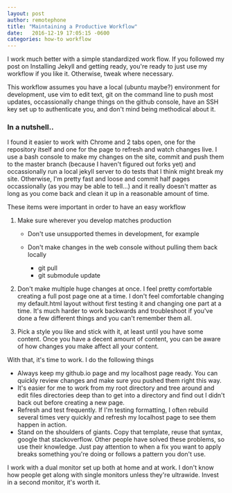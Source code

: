 ```yaml
---
layout: post
author: remotephone
title: "Maintaining a Productive Workflow" 
date:   2016-12-19 17:05:15 -0600
categories: how-to workflow 
---
```


I work much better with a simple standardized work flow. If you followed my post on Installing Jekyll and getting ready, you're ready to just use my workflow if you like it. Otherwise, tweak where necessary.

This workflow assumes you have a local \(ubuntu maybe\?\) environment for development, use vim to edit text, git on the command line to push most updates, occassionally change things on the github console, have an SSH key set up to authenticate you, and don't mind being methodical about it.

### In a nutshell..

I found it easier to work with Chrome and 2 tabs open, one for the repository itself and one for the page to refresh and watch changes live. I use a bash console to make my changes on the site, commit and push them to the master branch \(because I haven't figured out forks yet\) and occassionally run a local jekyll server to do tests that I think might break my site. Otherwise, I'm pretty fast and loose and commit half pages occassionally \(as you may be able to tell...\) and it really doesn't matter as long as you come back and clean it up in a reasonable amount of time. 

These items were important in order to have an easy workflow

1. Make sure wherever you develop matches production
	* Don't use unsupported themes in development, for example
	* Don't make changes in the web console without pulling them back locally

		* git pull 
		* git submodule update

2. Don't make multiple huge changes at once. I feel pretty comfortable creating a full post page one at a time. I don't feel comfortable changing my default.html layout without first testing it and changing one part at a time. It's much harder to work backwards and troubleshoot if you've done a few different things and you can't remember them all.

3. Pick a style you like and stick with it, at least until you have some content. Once you have a decent amount of content, you can be aware of how changes you make affect all your content. 
 

With that, it's time to work. I do the following things 

+ Always keep my github.io page and my localhost page ready. You can quickly review changes and make sure you pushed them right this way.
+ It's easier for me to work from my root directory and tree around and edit files directories deep than to get into a directory and find out I didn't back out before creating a new page. 
+ Refresh and test frequently. If I'm testing formatting, I often rebuild several times very quickly and refresh my localhost page to see them happen in action.
+ Stand on the shoulders of giants. Copy that template, reuse that syntax, google that stackoverflow. Other people have solved these problems, so use their knowledge. Just pay attention to when a fix you want to apply breaks something you're doing or follows a pattern you don't use. 

I work with a dual monitor set up both at home and at work. I don't know how people get along with single monitors unless they're ultrawide. Invest in a second monitor, it's worth it.  
